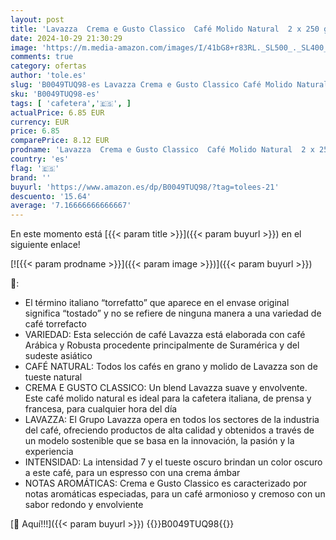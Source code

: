```yaml
---
layout: post
title: 'Lavazza  Crema e Gusto Classico  Café Molido Natural  2 x 250 g  Ideal para Cafetera Italiana  de Filtro y Francesa  con Notas Aromáticas de Especias  Arábica y Robusta  Intensidad 7  Tueste Oscuro'
date: 2024-10-29 21:30:29
image: 'https://m.media-amazon.com/images/I/41bG8+r83RL._SL500_._SL400_.jpg'
comments: true
category: ofertas
author: 'tole.es'
slug: 'B0049TUQ98-es Lavazza Crema e Gusto Classico Café Molido Natural 2 x 250...'
sku: 'B0049TUQ98-es'
tags: [ 'cafetera','🇪🇸', ]
actualPrice: 6.85 EUR
currency: EUR
price: 6.85
comparePrice: 8.12 EUR
prodname: 'Lavazza  Crema e Gusto Classico  Café Molido Natural  2 x 250 g  Ideal para Cafetera Italiana  de Filtro y Francesa  con Notas Aromáticas de Especias  Arábica y Robusta  Intensidad 7  Tueste Oscuro'
country: 'es'
flag: '🇪🇸'
brand: ''
buyurl: 'https://www.amazon.es/dp/B0049TUQ98/?tag=tolees-21'
descuento: '15.64'
average: '7.16666666666667'
---
```


En este momento está [{{< param title >}}]({{< param buyurl >}}) en el siguiente enlace!

[![{{< param prodname >}}]({{< param image >}})]({{< param buyurl >}})

🔎:

- El término italiano “torrefatto” que aparece en el envase original significa “tostado” y no se refiere de ninguna manera a una variedad de café torrefacto
- VARIEDAD: Esta selección de café Lavazza está elaborada con café Arábica y Robusta procedente principalmente de Suramérica y del sudeste asiático
- CAFÉ NATURAL: Todos los cafés en grano y molido de Lavazza son de tueste natural
- CREMA E GUSTO CLASSICO: Un blend Lavazza suave y envolvente. Este café molido natural es ideal para la cafetera italiana, de prensa y francesa, para cualquier hora del día
- LAVAZZA: El Grupo Lavazza opera en todos los sectores de la industria del café, ofreciendo productos de alta calidad y obtenidos a través de un modelo sostenible que se basa en la innovación, la pasión y la experiencia
- INTENSIDAD: La intensidad 7 y el tueste oscuro brindan un color oscuro a este café, para un espresso con una crema ámbar
- NOTAS AROMÁTICAS: Crema e Gusto Classico es caracterizado por notas aromáticas especiadas, para un café armonioso y cremoso con un sabor redondo y envolviente

[🛒 Aquí!!!]({{< param buyurl >}})
{{<world>}}B0049TUQ98{{</world>}}
